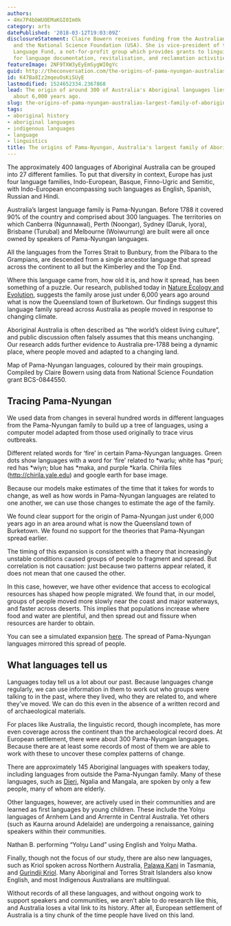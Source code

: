 ```yaml
---
authors:
- 4Hx7P4bbWUOEMaKGI0Im0k
category: arts
datePublished: '2018-03-12T19:03:09Z'
disclosureStatement: Claire Bowern receives funding from the Australian Research Council
  and the National Science Foundation (USA). She is vice-president of the Endangered
  Language Fund, a not-for-profit group which provides grants to linguists and communities
  for language documentation, revitalisation, and reclamation activities.
featureImage: 2NF9TXW3yEyEmSygWI0gYc
guid: http://theconversation.com/the-origins-of-pama-nyungan-australias-largest-family-of-aboriginal-languages-92997
id: K47Ba8Iz2mqeuOsKiSUyE
lastmodified: 1524652334.2367868
lead: The origin of around 300 of Australia's Aboriginal languages lies in Queensland,
  about 6,000 years ago.
slug: the-origins-of-pama-nyungan-australias-largest-family-of-aboriginal-languages
tags:
- aboriginal history
- aboriginal languages
- indigenous languages
- language
- linguistics
title: The origins of Pama-Nyungan, Australia's largest family of Aboriginal languages
---
```

The approximately 400 languages of Aboriginal Australia can be grouped into 27 different families. To put that diversity in context, Europe has just four language families, Indo-European, Basque, Finno-Ugric and Semitic, with Indo-European encompassing such languages as English, Spanish, Russian and Hindi. 

Australia’s largest language family is Pama-Nyungan. Before 1788 it covered 90% of the country and comprised about 300 languages. The territories on which Canberra (Ngunnawal), Perth (Noongar), Sydney (Daruk, Iyora), Brisbane (Turubal) and Melbourne (Woiwurrung) are built were all once owned by speakers of Pama-Nyungan languages. 

All the languages from the Torres Strait to Bunbury, from the Pilbara to the Grampians, are descended from a single ancestor language that spread across the continent to all but the Kimberley and the Top End. 

Where this language came from, how old it is, and how it spread, has been something of a puzzle. Our research, published today in [Nature Ecology and Evolution](https://doi.org/10.1038/s41559-018-0489-3), suggests the family arose just under 6,000 years ago around what is now the Queensland town of Burketown. Our findings suggest this language family spread across Australia as people moved in response to changing climate. 

Aboriginal Australia is often described as “the world’s oldest living culture”, and public discussion often falsely assumes that this means unchanging. Our research adds further evidence to Australia pre-1788 being a dynamic place, where people moved and adapted to a changing land. 

[](https://images.theconversation.com/files/209235/original/file-20180307-146675-1cp5ky2.jpg?ixlib=rb-1.1.0&q=45&auto=format&w=1000&fit=clip) Map of Pama-Nyungan languages, coloured by their main groupings. Compiled by Claire Bowern using data from National Science Foundation grant BCS-0844550.

## Tracing Pama-Nyungan

We used data from changes in several hundred words in different languages from the Pama-Nyungan family to build up a tree of languages, using a computer model adapted from those used originally to trace virus outbreaks.

Different related words for ‘fire’ in certain Pama-Nyungan languages. Green dots show languages with a word for ‘fire’ related to *warlu; white has *puri; red has *wiyn; blue has *maka, and purple *karla. Chirila files (http://chirila.yale.edu) and google earth for base image.

Because our models make estimates of the time that it takes for words to change, as well as how words in Pama-Nyungan languages are related to one another, we can use those changes to estimate the age of the family. 

We found clear support for the origin of Pama-Nyungan just under 6,000 years ago in an area around what is now the Queensland town of Burketown. We found no support for the theories that Pama-Nyungan spread earlier.

The timing of this expansion is consistent with a theory that increasingly unstable conditions caused groups of people to fragment and spread. But correlation is not causation: just because two patterns appear related, it does not mean that one caused the other. 

In this case, however, we have other evidence that access to ecological resources has shaped how people migrated. We found that, in our model, groups of people moved more slowly near the coast and major waterways, and faster across deserts. This implies that populations increase where food and water are plentiful, and then spread out and fissure when resources are harder to obtain. 

You can see a simulated expansion [here](http://pamanyungan.compevol.auckland.ac.nz/files/2018/02/movie-21nivdy-450x244.gif). The spread of Pama-Nyungan languages mirrored this spread of people.

## What languages tell us

Languages today tell us a lot about our past. Because languages change regularly, we can use information in them to work out who groups were talking to in the past, where they lived, who they are related to, and where they’ve moved. We can do this even in the absence of a written record and of archaeological materials. 

For places like Australia, the linguistic record, though incomplete, has more even coverage across the continent than the archaeological record does. At European settlement, there were about 300 Pama-Nyungan languages. Because there are at least some records of most of them we are able to work with these to uncover these complex patterns of change.

There are approximately 145 Aboriginal languages with speakers today, including languages from outside the Pama-Nyungan family. Many of these languages, such as [Dieri](https://dieriyawarra.wordpress.com/), Ngalia and Mangala, are spoken by only a few people, many of whom are elderly. 

Other languages, however, are actively used in their communities and are learned as first languages by young children. These include the Yolŋu languages of Arnhem Land and Arrernte in Central Australia. Yet others (such as Kaurna around Adelaide) are undergoing a renaissance, gaining speakers within their communities.

Nathan B. performing “Yolŋu Land” using English and Yolŋu Matha.

Finally, though not the focus of our study, there are also new languages, such as Kriol spoken across Northern Australia, [Palawa Kani](http://tacinc.com.au/programs/palawa-kani/) in Tasmania, and [Gurindji Kriol](https://www.google.com/maps/place/Kalkarindji+NT+0852,+Australia/@-17.4484028,128.5921643,7z/data=!4m5!3m4!1s0x2ca09cc4b3196997:0x40217a82a254120!8m2!3d-17.433333!4d130.833333). Many Aboriginal and Torres Strait Islanders also know English, and most Indigenous Australians are multilingual. 

Without records of all these languages, and without ongoing work to support speakers and communities, we aren’t able to do research like this, and Australia loses a vital link to its history. After all, European settlement of Australia is a tiny chunk of the time people have lived on this land.